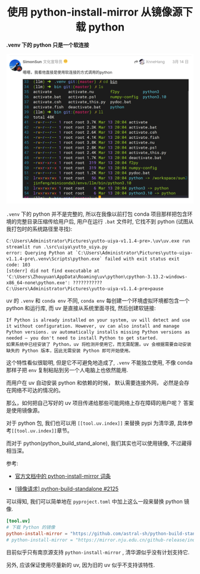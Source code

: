 <h1 align="center">使用 python-install-mirror 从镜像源下载 python</h1>

**.venv 下的 python 只是一个软连接**

![](../images/python_link.png)

`.venv` 下的 python 并不是完整的, 所以在我像以前打包 conda 项目那样把包含环境的完整目录压缩传给用户后, 用户在运行 `.bat` 文件时, 它找不到 python (试图从我打包时的系统路径里寻找):

```shell
C:\Users\Administrator\Pictures\yutto-uiya-v1.1.4-pre>.\uv\uv.exe run streamlit run .\src\uiya\yutto_uiya.py
error: Querying Python at `C:\Users\Administrator\Pictures\yutto-uiya-v1.1.4-pre\.venv\Scripts\python.exe` failed with exit status exit code: 103
[stderr] did not find executable at 'C:\Users\Zhouyuan\AppData\Roaming\uv\python\cpython-3.13.2-windows-x86_64-none\python.exe': ???????????                                                                                                                                                                  C:\Users\Administrator\Pictures\yutto-uiya-v1.1.4-pre>pause
```

uv 的 `.venv` 和 `conda env` 不同, `conda env` 每创建一个环境虚拟环境都包含一个 python 和运行库, 而 uv 是直接从系统里面寻找, 然后创建软链接:

```shell
If Python is already installed on your system, uv will detect and use it without configuration. However, uv can also install and manage Python versions. uv automatically installs missing Python versions as needed — you don't need to install Python to get started.
如果系统中已经安装了 Python，uv 将检测并使用它，而无需配置。uv 会根据需要自动安装缺失的 Python 版本，因此无需安装 Python 即可开始使用。
```

这个特性看似很聪明, 但是它不可避免地造成了, `.venv` 不能独立使用, 不像 conda 那样子把 `env` 复制粘贴到另一个人电脑上也依然能用.

而用户在 uv 自动安装 python 和依赖的时候， 默认需要连接外网， 必然是会存在网络不可达的情况的。

那么，如何把自己写好的 uv 项目传递给那些可能网络上存在障碍的用户呢？ 答案是使用镜像源。

对于 python 包, 我们也可以用 `[[tool.uv.index]]` 来替换 pypi 为清华源, 具体参考`[[tool.uv.index]]`章节。

而对于 python(python_build_stand_alone), 我们其实也可以使用镜像, 不过藏得相当深。

参考:

- [官方文档中的 python-install-mirror 词条](https://docs.astral.sh/uv/reference/settings/#python-install-mirror)

- [[镜像请求] python-build-standalone #2125](https://github.com/tuna/issues/issues/2125)

可以得知, 我们可以简单地在 `pyproject.toml` 中加上这么一段来替换 python 镜像.

```toml
[tool.uv]
# 下载 Python 的镜像
python-install-mirror = "https://github.com/astral-sh/python-build-standalone/releases/download" # 官方的默认镜像, 直接从 github 安装, 需要连接外网, 官方默认配置
# python-install-mirror = "https://mirror.nju.edu.cn/github-release/indygreg/python-build-standalone/" # 使用南京大学的镜像, 可能需要更新 uv 到新版本.
```

目前似乎只有南京源支持 `python-install-mirror` , 清华源似乎没有计划支持它.

另外, 应该保证使用尽量新的 uv, 因为旧的 uv 似乎不支持该特性.
